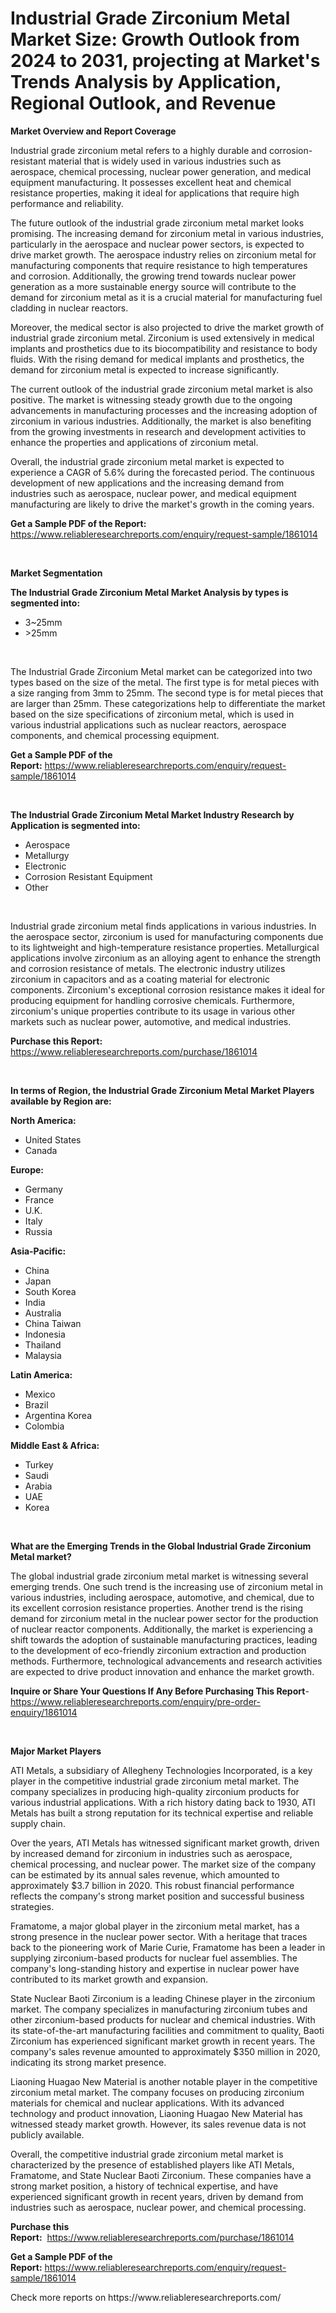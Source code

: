 <p><h1>Industrial Grade Zirconium Metal Market Size: Growth Outlook from 2024 to 2031, projecting at Market's Trends Analysis by Application, Regional Outlook, and Revenue</h1></p><p><strong>Market Overview and Report Coverage</strong></p>
<p><p>Industrial grade zirconium metal refers to a highly durable and corrosion-resistant material that is widely used in various industries such as aerospace, chemical processing, nuclear power generation, and medical equipment manufacturing. It possesses excellent heat and chemical resistance properties, making it ideal for applications that require high performance and reliability.</p><p>The future outlook of the industrial grade zirconium metal market looks promising. The increasing demand for zirconium metal in various industries, particularly in the aerospace and nuclear power sectors, is expected to drive market growth. The aerospace industry relies on zirconium metal for manufacturing components that require resistance to high temperatures and corrosion. Additionally, the growing trend towards nuclear power generation as a more sustainable energy source will contribute to the demand for zirconium metal as it is a crucial material for manufacturing fuel cladding in nuclear reactors.</p><p>Moreover, the medical sector is also projected to drive the market growth of industrial grade zirconium metal. Zirconium is used extensively in medical implants and prosthetics due to its biocompatibility and resistance to body fluids. With the rising demand for medical implants and prosthetics, the demand for zirconium metal is expected to increase significantly.</p><p>The current outlook of the industrial grade zirconium metal market is also positive. The market is witnessing steady growth due to the ongoing advancements in manufacturing processes and the increasing adoption of zirconium in various industries. Additionally, the market is also benefiting from the growing investments in research and development activities to enhance the properties and applications of zirconium metal.</p><p>Overall, the industrial grade zirconium metal market is expected to experience a CAGR of 5.6% during the forecasted period. The continuous development of new applications and the increasing demand from industries such as aerospace, nuclear power, and medical equipment manufacturing are likely to drive the market's growth in the coming years.</p></p>
<p><strong>Get a Sample PDF of the Report:</strong> <a href="https://www.reliableresearchreports.com/enquiry/request-sample/1861014">https://www.reliableresearchreports.com/enquiry/request-sample/1861014</a></p>
<p>&nbsp;</p>
<p><strong>Market Segmentation</strong></p>
<p><strong>The Industrial Grade Zirconium Metal Market Analysis by types is segmented into:</strong></p>
<p><ul><li>3~25mm</li><li>>25mm</li></ul></p>
<p>&nbsp;</p>
<p><p>The Industrial Grade Zirconium Metal market can be categorized into two types based on the size of the metal. The first type is for metal pieces with a size ranging from 3mm to 25mm. The second type is for metal pieces that are larger than 25mm. These categorizations help to differentiate the market based on the size specifications of zirconium metal, which is used in various industrial applications such as nuclear reactors, aerospace components, and chemical processing equipment.</p></p>
<p><strong>Get a Sample PDF of the Report:</strong>&nbsp;<a href="https://www.reliableresearchreports.com/enquiry/request-sample/1861014">https://www.reliableresearchreports.com/enquiry/request-sample/1861014</a></p>
<p>&nbsp;</p>
<p><strong>The Industrial Grade Zirconium Metal Market Industry Research by Application is segmented into:</strong></p>
<p><ul><li>Aerospace</li><li>Metallurgy</li><li>Electronic</li><li>Corrosion Resistant Equipment</li><li>Other</li></ul></p>
<p>&nbsp;</p>
<p><p>Industrial grade zirconium metal finds applications in various industries. In the aerospace sector, zirconium is used for manufacturing components due to its lightweight and high-temperature resistance properties. Metallurgical applications involve zirconium as an alloying agent to enhance the strength and corrosion resistance of metals. The electronic industry utilizes zirconium in capacitors and as a coating material for electronic components. Zirconium's exceptional corrosion resistance makes it ideal for producing equipment for handling corrosive chemicals. Furthermore, zirconium's unique properties contribute to its usage in various other markets such as nuclear power, automotive, and medical industries.</p></p>
<p><strong>Purchase this Report:</strong>&nbsp; <a href="https://www.reliableresearchreports.com/purchase/1861014">https://www.reliableresearchreports.com/purchase/1861014</a></p>
<p>&nbsp;</p>
<p><strong>In terms of Region, the Industrial Grade Zirconium Metal Market Players available by Region are:</strong></p>
<p>
    <p> <strong> North America: </strong>
        <ul>
            <li>United States</li>
            <li>Canada</li>
        </ul>
        </p> 
    <p> <strong> Europe: </strong>
        <ul>
            <li>Germany</li>
            <li>France</li>
            <li>U.K.</li>
            <li>Italy</li>
            <li>Russia</li>
        </ul>
        </p> 
    <p> <strong> Asia-Pacific: </strong>
        <ul>
            <li>China</li>
            <li>Japan</li>
            <li>South Korea</li>
            <li>India</li>
            <li>Australia</li>
            <li>China Taiwan</li>
            <li>Indonesia</li>
            <li>Thailand</li>
            <li>Malaysia</li>
        </ul>
        </p> 
    <p> <strong> Latin America: </strong>
        <ul>
            <li>Mexico</li>
            <li>Brazil</li>
            <li>Argentina Korea</li>
            <li>Colombia</li>
        </ul>
        </p> 
    <p> <strong> Middle East & Africa: </strong>
        <ul>
            <li>Turkey</li>
            <li>Saudi</li>
            <li>Arabia</li>
            <li>UAE</li>
            <li>Korea</li>
        </ul>
    </p>
    </p>
<p>&nbsp;</p>
<p><strong>What are the Emerging Trends in the Global Industrial Grade Zirconium Metal market?</strong></p>
<p><p>The global industrial grade zirconium metal market is witnessing several emerging trends. One such trend is the increasing use of zirconium metal in various industries, including aerospace, automotive, and chemical, due to its excellent corrosion resistance properties. Another trend is the rising demand for zirconium metal in the nuclear power sector for the production of nuclear reactor components. Additionally, the market is experiencing a shift towards the adoption of sustainable manufacturing practices, leading to the development of eco-friendly zirconium extraction and production methods. Furthermore, technological advancements and research activities are expected to drive product innovation and enhance the market growth.</p></p>
<p><strong>Inquire or Share Your Questions If Any Before Purchasing This Report</strong>- <a href="https://www.reliableresearchreports.com/enquiry/pre-order-enquiry/1861014">https://www.reliableresearchreports.com/enquiry/pre-order-enquiry/1861014</a></p>
<p>&nbsp;</p>
<p><strong>Major Market Players</strong></p>
<p><p>ATI Metals, a subsidiary of Allegheny Technologies Incorporated, is a key player in the competitive industrial grade zirconium metal market. The company specializes in producing high-quality zirconium products for various industrial applications. With a rich history dating back to 1930, ATI Metals has built a strong reputation for its technical expertise and reliable supply chain.</p><p>Over the years, ATI Metals has witnessed significant market growth, driven by increased demand for zirconium in industries such as aerospace, chemical processing, and nuclear power. The market size of the company can be estimated by its annual sales revenue, which amounted to approximately $3.7 billion in 2020. This robust financial performance reflects the company's strong market position and successful business strategies.</p><p>Framatome, a major global player in the zirconium metal market, has a strong presence in the nuclear power sector. With a heritage that traces back to the pioneering work of Marie Curie, Framatome has been a leader in supplying zirconium-based products for nuclear fuel assemblies. The company's long-standing history and expertise in nuclear power have contributed to its market growth and expansion.</p><p>State Nuclear Baoti Zirconium is a leading Chinese player in the zirconium market. The company specializes in manufacturing zirconium tubes and other zirconium-based products for nuclear and chemical industries. With its state-of-the-art manufacturing facilities and commitment to quality, Baoti Zirconium has experienced significant market growth in recent years. The company's sales revenue amounted to approximately $350 million in 2020, indicating its strong market presence.</p><p>Liaoning Huagao New Material is another notable player in the competitive zirconium metal market. The company focuses on producing zirconium materials for chemical and nuclear applications. With its advanced technology and product innovation, Liaoning Huagao New Material has witnessed steady market growth. However, its sales revenue data is not publicly available.</p><p>Overall, the competitive industrial grade zirconium metal market is characterized by the presence of established players like ATI Metals, Framatome, and State Nuclear Baoti Zirconium. These companies have a strong market position, a history of technical expertise, and have experienced significant growth in recent years, driven by demand from industries such as aerospace, nuclear power, and chemical processing.</p></p>
<p><strong>Purchase this Report:</strong>&nbsp;&nbsp;<a href="https://www.reliableresearchreports.com/purchase/1861014">https://www.reliableresearchreports.com/purchase/1861014</a></p>
<p></p>
<p><strong>Get a Sample PDF of the Report:</strong>&nbsp;<a href="https://www.reliableresearchreports.com/enquiry/request-sample/1861014">https://www.reliableresearchreports.com/enquiry/request-sample/1861014</a></p>
<p>Check more reports on https://www.reliableresearchreports.com/</p>